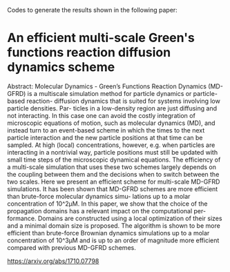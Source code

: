 Codes to generate the results shown in the following paper:

# An efficient multi-scale Green's functions reaction diffusion dynamics scheme

Abstract: Molecular Dynamics - Green’s Functions Reaction Dynamics (MD-GFRD) is a multiscale simulation method for particle dynamics or particle-based reaction- diffusion dynamics that is suited for systems involving low particle densities. Par- ticles in a low-density region are just diffusing and not interacting. In this case one can avoid the costly integration of microscopic equations of motion, such as molecular dynamics (MD), and instead turn to an event-based scheme in which the times to the next particle interaction and the new particle positions at that time can be sampled. At high (local) concentrations, however, e.g. when particles are interacting in a nontrivial way, particle positions must still be updated with small time steps of the microscopic dynamical equations. The efficiency of a multi-scale simulation that uses these two schemes largely depends on the coupling between them and the decisions when to switch between the two scales. Here we present an efficient scheme for multi-scale MD-GFRD simulations. It has been shown that MD-GFRD schemes are more efficient than brute-force molecular dynamics simu- lations up to a molar concentration of 10^2μM. In this paper, we show that the choice of the propagation domains has a relevant impact on the computational per- formance. Domains are constructed using a local optimization of their sizes and a minimal domain size is proposed. The algorithm is shown to be more efficient than brute-force Brownian dynamics simulations up to a molar concentration of 10^3μM and is up to an order of magnitude more efficient compared with previous MD-GFRD schemes.

https://arxiv.org/abs/1710.07798
